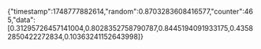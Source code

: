 {"timestamp":1748777882614,"random":0.8703283608416577,"counter":465,"data":[0.31295726457141004,0.8028352758790787,0.8445194091933175,0.43582850422272834,0.10363241152643998]}
